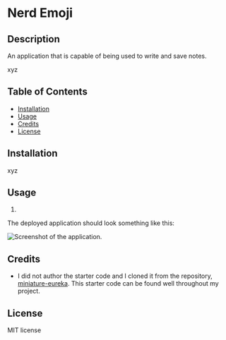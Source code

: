 # Nerd Emoji

## Description

An application that is capable of being used to write and save notes.

xyz

## Table of Contents

- [Installation](#installation)
- [Usage](#usage)
- [Credits](#credits)
- [License](#license)

## Installation

xyz

## Usage

1.

The deployed application should look something like this:

![Screenshot of the application.](./assets/screenshot.png)

## Credits

* I did not author the starter code and I cloned it from the repository, [miniature-eureka](https://github.com/coding-boot-camp/miniature-eureka). This starter code can be found well throughout my project.

## License

MIT license
